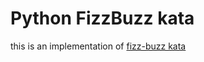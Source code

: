 # Python FizzBuzz kata

this is an implementation of [fizz-buzz kata](http://codingdojo.org/kata/FizzBuzz/)